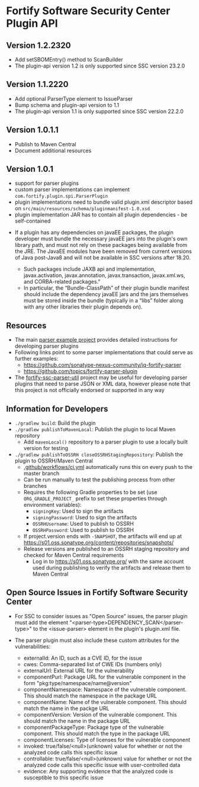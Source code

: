 # Fortify Software Security Center Plugin API

## Version 1.2.2320
- Add setSBOMEntry() method to ScanBuilder
- The plugin-api version 1.2 is only supported since SSC version 23.2.0

## Version 1.1.2220
- Add optional ParserType element to IssueParser
- Bump schema and plugin-api version to 1.1
- The plugin-api version 1.1 is only supported since SSC version 22.2.0

## Version 1.0.1.1
- Publish to Maven Central
- Document additional resources

## Version 1.0.1
- support for parser plugins
- custom parser implementations can implement `com.fortify.plugin.spi.ParserPlugin`
- plugin implementations need to bundle valid plugin.xml descriptor based on  `src/main/resources/schema/pluginmanifest-1.0.xsd`
- plugin implementation JAR has to contain all plugin dependencies - be self-contained

* If a plugin has any dependencies on javaEE packages, the plugin developer must bundle the necessary javaEE jars into the plugin's own library path, and must not rely on these packages being available from the JRE.  The JavaEE modules have been removed from current versions of Java post-Java8 and will not be available in SSC versions after 18.20. 
 
  * Such packages include JAXB api and implementation, javax.activation, javax.annotation, javax.transaction, javax.xml.ws, and CORBA-related packages."
  * In particular, the “Bundle-ClassPath” of their plugin bundle manifest should include the dependency javaEE jars and the jars themselves must be stored inside the bundle (typically in a “libs” folder along with any other libraries their plugin depends on). 

## Resources

* The main [parser example project](https://github.com/fortify/sample-parser "Sample Parser") provides detailed instructions for developing parser plugins
* Following links point to some parser implementations that could serve as further examples:
    * https://github.com/sonatype-nexus-community/iq-fortify-parser
	* https://github.com/topics/fortify-parser-plugin
* The [fortify-ssc-parser-util](https://github.com/fortify-ps/fortify-ssc-parser-util) project may be useful for developing parser plugins that need to parse JSON or XML data, however please note that this project is not officially endorsed or supported in any way

## Information for Developers

* `./gradlew build`: Build the plugin
* `./gradlew publishToMavenLocal`: Publish the plugin to local Maven repository
    * Add `mavenLocal()` repository to a parser plugin to use a locally built version for testing
* `./gradlew publishToOSSRH closeOSSRHStagingRepository`: Publish the plugin to OSSRH/Maven Central
    * [.github/workflows/ci.yml](.github/workflows/ci.yml) automatically runs this on every push to the master branch
    * Can be run manually to test the publishing process from other branches
    * Requires the following Gradle properties to be set (use `ORG_GRADLE_PROJECT_` prefix to set these properties through environment variables):
        * `signingKey`: Used to sign the artifacts
        * `signingPassword`: Used to sign the artifacts
        * `OSSRHUsername`: Used to publish to OSSRH
        * `OSSRHPassword`: Used to publish to OSSRH
    * If project.version ends with `-SNAPSHOT`, the artifacts will end up at https://s01.oss.sonatype.org/content/repositories/snapshots/
    * Release versions are published to an OSSRH staging repository and checked for Maven Central requirements
        * Log in to https://s01.oss.sonatype.org/ with the same account used during publishing to verify the artifacts and release them to Maven Central

## Open Source Issues in Fortify Software Security Center

* For SSC to consider issues as "Open Source" issues, the parser plugin must add the element "&lt;parser-type&gt;DEPENDENCY_SCAN&lt;/parser-type&gt;" to the &lt;issue-parser&gt; element in the plugin's plugin.xml file.

* The parser plugin must also include these custom attributes for the vulnerabilities:
	- externalId: An ID, such as a CVE ID, for the issue
	- cwes: Comma-separated list of CWE IDs (numbers only)
	- externalUrl: External URL for the vulnerability
	- componentPurl: Package URL for the vulnerable component in the form "pkg:type/namespace/name@version"
	- componentNamespace: Namespace of the vulnerable component.  This should match the namespace in the package URL
	- componentName: Name of the vulnerable component.  This should match the name in the packge URL
	- componentVersion: Version of the vulnerable component.  This should match the name in the package URL
	- componentPackageType: Package type of the vulnerable component.  This should match the type in the package URL
	- componentLicenses: Type of licenses for the vulnerable component
	- invoked:  true/false/&lt;null&gt;(unknown) value for whether or not the analyzed code calls this specific issue
	- controllable: true/false/&lt;null&gt;(unknown) value for whether or not the analyzed code calls this specific issue with user-controlled data
	- evidence: Any supporting evidence that the analyzed code is susceptible to this specific issue
